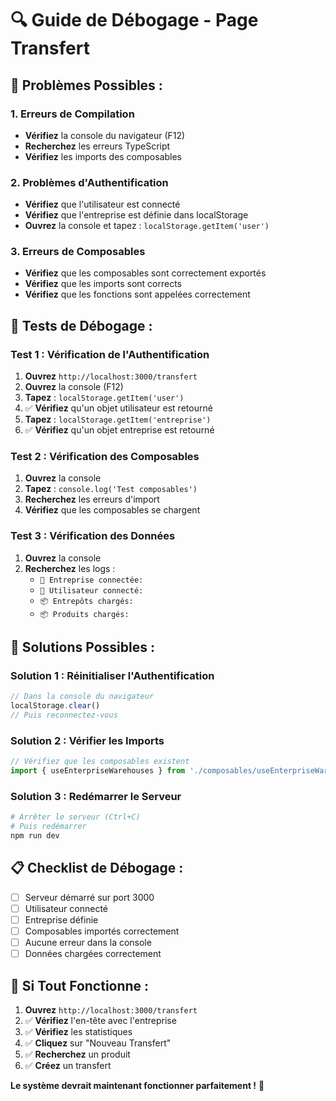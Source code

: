 # 🔍 Guide de Débogage - Page Transfert

## 🚨 **Problèmes Possibles :**

### **1. Erreurs de Compilation**
- **Vérifiez** la console du navigateur (F12)
- **Recherchez** les erreurs TypeScript
- **Vérifiez** les imports des composables

### **2. Problèmes d'Authentification**
- **Vérifiez** que l'utilisateur est connecté
- **Vérifiez** que l'entreprise est définie dans localStorage
- **Ouvrez** la console et tapez : `localStorage.getItem('user')`

### **3. Erreurs de Composables**
- **Vérifiez** que les composables sont correctement exportés
- **Vérifiez** que les imports sont corrects
- **Vérifiez** que les fonctions sont appelées correctement

## 🧪 **Tests de Débogage :**

### **Test 1 : Vérification de l'Authentification**
1. **Ouvrez** `http://localhost:3000/transfert`
2. **Ouvrez** la console (F12)
3. **Tapez** : `localStorage.getItem('user')`
4. ✅ **Vérifiez** qu'un objet utilisateur est retourné
5. **Tapez** : `localStorage.getItem('entreprise')`
6. ✅ **Vérifiez** qu'un objet entreprise est retourné

### **Test 2 : Vérification des Composables**
1. **Ouvrez** la console
2. **Tapez** : `console.log('Test composables')`
3. **Recherchez** les erreurs d'import
4. **Vérifiez** que les composables se chargent

### **Test 3 : Vérification des Données**
1. **Ouvrez** la console
2. **Recherchez** les logs :
   - `🏢 Entreprise connectée:`
   - `👤 Utilisateur connecté:`
   - `📦 Entrepôts chargés:`
   - `📦 Produits chargés:`

## 🔧 **Solutions Possibles :**

### **Solution 1 : Réinitialiser l'Authentification**
```javascript
// Dans la console du navigateur
localStorage.clear()
// Puis reconnectez-vous
```

### **Solution 2 : Vérifier les Imports**
```javascript
// Vérifiez que les composables existent
import { useEnterpriseWarehouses } from './composables/useEnterpriseWarehouses'
```

### **Solution 3 : Redémarrer le Serveur**
```bash
# Arrêter le serveur (Ctrl+C)
# Puis redémarrer
npm run dev
```

## 📋 **Checklist de Débogage :**

- [ ] Serveur démarré sur port 3000
- [ ] Utilisateur connecté
- [ ] Entreprise définie
- [ ] Composables importés correctement
- [ ] Aucune erreur dans la console
- [ ] Données chargées correctement

## 🚀 **Si Tout Fonctionne :**

1. **Ouvrez** `http://localhost:3000/transfert`
2. ✅ **Vérifiez** l'en-tête avec l'entreprise
3. ✅ **Vérifiez** les statistiques
4. ✅ **Cliquez** sur "Nouveau Transfert"
5. ✅ **Recherchez** un produit
6. ✅ **Créez** un transfert

**Le système devrait maintenant fonctionner parfaitement !** 🎉
















